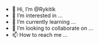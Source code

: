 - 👋 Hi, I’m @Rykitik
- 👀 I’m interested in ...
- 🌱 I’m currently learning ...
- 💞️ I’m looking to collaborate on ...
- 📫 How to reach me ...

<!---
Rykitik/Rykitik is a ✨ special ✨ repository because its `README.md` (this file) appears on your GitHub profile.
You can click the Preview link to take a look at your changes.
--->
